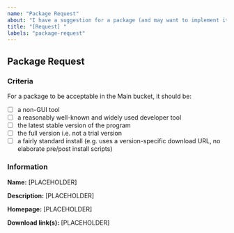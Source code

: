 ```yaml
---
name: "Package Request"
about: "I have a suggestion for a package (and may want to implement it)!"
title: "[Request] "
labels: "package-request"
---
```


## Package Request

### Criteria

For a package to be acceptable in the Main bucket, it should be:

- [ ] a non-GUI tool
- [ ] a reasonably well-known and widely used developer tool
- [ ] the latest stable version of the program
- [ ] the full version i.e. not a trial version
- [ ] a fairly standard install (e.g. uses a version-specific download URL, no elaborate pre/post install scripts)

### Information

**Name:** [PLACEHOLDER]

**Description:** [PLACEHOLDER]

**Homepage:** [PLACEHOLDER]

**Download link(s):** [PLACEHOLDER]

